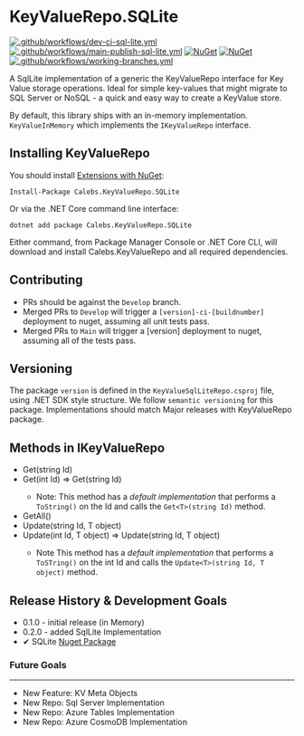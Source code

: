 ﻿# KeyValueRepo.SQLite
[![.github/workflows/dev-ci-sql-lite.yml](https://github.com/calebjenkins/KeyValueRepo/actions/workflows/dev-ci-sql-lite.yml/badge.svg?branch=develop)](https://github.com/calebjenkins/KeyValueRepo/actions/workflows/dev-ci.yml)
[![.github/workflows/main-publish-sql-lite.yml](https://github.com/calebjenkins/KeyValueRepo/actions/workflows/main-publish.yml/badge.svg?branch=main)](https://github.com/calebjenkins/KeyValueRepo/actions/workflows/main-publish-sql-lite.yml)
[![NuGet](https://img.shields.io/nuget/dt/calebs.keyvaluerepo.svg)](https://www.nuget.org/packages/Calebs.KeyValueRepo.SQLite) 
[![NuGet](https://img.shields.io/nuget/vpre/calebs.keyvaluerepo.svg)](https://www.nuget.org/packages/Calebs.KeyValueRepo.SQLite)
[![.github/workflows/working-branches.yml](https://github.com/calebjenkins/KeyValueRepo/actions/workflows/working-branches.yml/badge.svg)](https://github.com/calebjenkins/KeyValueRepo/actions/workflows/working-branches.yml)

A SqlLite implementation of a generic the KeyValueRepo interface for Key Value storage operations. Ideal for simple key-values that might migrate to SQL Server or NoSQL - a quick and easy way to create a KeyValue store.

By default, this library ships with an in-memory implementation. `KeyValueInMemory` which implements the `IKeyValueRepo` interface.

## Installing KeyValueRepo

You should install [Extensions with NuGet](https://www.nuget.org/packages/Calebs.KeyValueRepo.SQLite):

    Install-Package Calebs.KeyValueRepo.SQLite
    
Or via the .NET Core command line interface:

    dotnet add package Calebs.KeyValueRepo.SQLite

Either command, from Package Manager Console or .NET Core CLI, will download and install Calebs.KeyValueRepo and all required dependencies.

## Contributing
- PRs should be against the `Develop` branch.
- Merged PRs to `Develop` will trigger a `[version]-ci-[buildnumber]` deployment to nuget, assuming all unit tests pass.
- Merged PRs to `Main` will trigger a [version] deployment to nuget, assuming all of the tests pass.

## Versioning
The package `version` is defined in the `KeyValueSqlLiteRepo.csproj` file, using .NET SDK style structure. We follow `semantic versioning` for this package. Implementations should match Major releases with KeyValueRepo package.


## Methods in IKeyValueRepo

- Get<T>(string Id)
- Get<T>(int Id) => Get<T>(string Id)
    - Note: This method has a _default implementation_ that performs a `ToString()` on the Id and calls the `Get<T>(string Id)` method.
- GetAll<T>()
- Update<T>(string Id, T object)
- Update<T>(int Id, T object) => Update(string Id, T object)
    - Note This method has a _default implementation_ that performs a `ToSTring()` on the int Id and calls the `Update<T>(string Id, T object)` method.


## Release History & Development Goals
- 0.1.0 - initial release (in Memory)
- 0.2.0 - added SqlLite Implementation
- ✔ SQLite [Nuget Package](https://www.nuget.org/packages/Calebs.KeyValueRepo.SQLite/)
### Future Goals
---
- New Feature: KV Meta Objects
- New Repo: Sql Server Implementation
- New Repo: Azure Tables Implementation
- New Repo: Azure CosmoDB Implementation